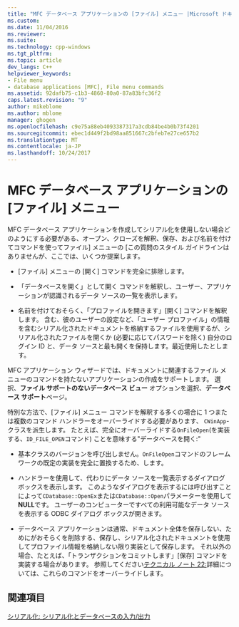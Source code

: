 ```yaml
---
title: "MFC データベース アプリケーションの [ファイル] メニュー |Microsoft ドキュメント"
ms.custom: 
ms.date: 11/04/2016
ms.reviewer: 
ms.suite: 
ms.technology: cpp-windows
ms.tgt_pltfrm: 
ms.topic: article
dev_langs: C++
helpviewer_keywords:
- File menu
- database applications [MFC], File menu commands
ms.assetid: 92dafb75-c1b3-4860-80a0-87a83bfc36f2
caps.latest.revision: "9"
author: mikeblome
ms.author: mblome
manager: ghogen
ms.openlocfilehash: c9e75a88eb4093387317a3cdb84be4b0b73f4201
ms.sourcegitcommit: ebec1d449f2bd98aa851667c2bfeb7e27ce657b2
ms.translationtype: MT
ms.contentlocale: ja-JP
ms.lasthandoff: 10/24/2017
---
```

# <a name="file-menu-in-an-mfc-database-application"></a>MFC データベース アプリケーションの [ファイル] メニュー
MFC データベース アプリケーションを作成してシリアル化を使用しない場合どのようにする必要がある、オープン、クローズを解釈、保存、および名前を付けてコマンドを使ってファイル] メニューの [この質問のスタイル ガイドラインはありませんが、ここでは、いくつか提案します。  
  
-   [ファイル] メニューの [開く] コマンドを完全に排除します。  
  
-   「データベースを開く」として開く コマンドを解釈し、ユーザー、アプリケーションが認識されるデータ ソースの一覧を表示します。  
  
-   名前を付けておそらく、「プロファイルを開きます」[開く] コマンドを解釈します。 含む、彼のユーザーの設定など、「ユーザー プロファイル」の情報を含むシリアル化されたドキュメントを格納するファイルを使用するが、シリアル化されたファイルを開くか (必要に応じてパスワードを除く) 自分のログイン ID と、データ ソースと最も開くを保持します。最近使用したとします。  
  
 MFC アプリケーション ウィザードでは、ドキュメントに関連するファイル メニューのコマンドを持たないアプリケーションの作成をサポートします。 選択、**ファイル サポートのないデータベース ビュー**  オプションを選択、**データベース サポート**ページ。  
  
 特別な方法で、[ファイル] メニュー コマンドを解釈する多くの場合に 1 つまたは複数のコマンド ハンドラーをオーバーライドする必要があります、 `CWinApp`-クラスを派生します。 たとえば、完全にオーバーライドする`OnFileOpen`(を実装する、`ID_FILE_OPEN`コマンド) ことを意味する"データベースを開く:"  
  
-   基本クラスのバージョンを呼び出しません。`OnFileOpen`コマンドのフレームワークの既定の実装を完全に置換するため、します。  
  
-   ハンドラーを使用して、代わりにデータ ソースを一覧表示するダイアログ ボックスを表示します。 このようなダイアログを表示するには呼び出すことによって`CDatabase::OpenEx`または`CDatabase::Open`パラメーターを使用して**NULL**です。 ユーザーのコンピューターですべての利用可能なデータ ソースを表示する ODBC ダイアログ ボックスが開きます。  
  
-   データベース アプリケーションは通常、ドキュメント全体を保存しない、ためにがおそらくを削除する、保存し、シリアル化されたドキュメントを使用してプロファイル情報を格納しない限り実装として保存します。 それ以外の場合、たとえば、「トランザクションをコミットします」[保存] コマンドを実装する場合があります。 参照してください[テクニカル ノート 22:](../mfc/tn022-standard-commands-implementation.md)詳細については、これらのコマンドをオーバーライドします。  
  
## <a name="see-also"></a>関連項目  
 [シリアル化: シリアル化とデータベースの入力/出力](../mfc/serialization-serialization-vs-database-input-output.md)

